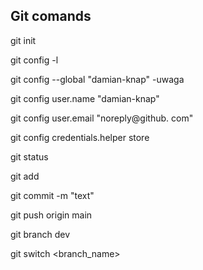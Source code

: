 ## Git comands 
 git init 

git config -l

git config --global "damian-knap" -uwaga

git config user.name "damian-knap"

git config user.email "noreply@github.
com"

git config credentials.helper store

git status

git add 

git commit -m "text"

git push origin main

git branch dev 

git switch <branch_name>

